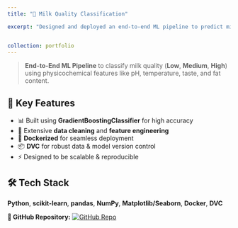 ```yaml
---
title: "🥛 Milk Quality Classification"

excerpt: "Designed and deployed an end-to-end ML pipeline to predict milk quality (Low / Medium / High) using GradientBoosting. Fully containerized with Docker and version-controlled with DVC for reproducibility.<br/><img src='/Vaidik.github.io/images/milk.jpeg' alt='Milk Quality Image' style='margin-top:10px; border-radius:10px; width:100%; max-width:400px;'/>"


collection: portfolio
---
```



> **End-to-End ML Pipeline** to classify milk quality (**Low**, **Medium**, **High**) using physicochemical features like pH, temperature, taste, and fat content.



## 🔹 Key Features
- 📊 Built using **GradientBoostingClassifier** for high accuracy  
- 🧹 Extensive **data cleaning** and **feature engineering**  
- 🐳 **Dockerized** for seamless deployment  
- 📦 **DVC** for robust data & model version control  
- ⚡ Designed to be scalable & reproducible  



## 🛠 Tech Stack
**Python**, **scikit-learn**, **pandas**, **NumPy**, **Matplotlib/Seaborn**, **Docker**, **DVC**

**🔗 GitHub Repository:** [![GitHub Repo](https://img.shields.io/badge/View%20on%20GitHub-181717?style=for-the-badge&logo=github&logoColor=white)](https://github.com/Vaidik26/Milk_Quality)
